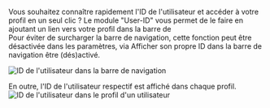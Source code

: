 Vous souhaitez connaître rapidement l'ID de l'utilisateur et accéder à votre profil en un seul clic ?
Le module "User-ID" vous permet de le faire en ajoutant un lien vers votre profil dans la barre de  
Pour éviter de surcharger la barre de navigation, cette fonction peut être désactivée dans les paramètres,
 via Afficher son propre ID dans la barre de navigation être (dés)activé.

![ID de l'utilisateur dans la barre de navigation](./navbar.png)

En outre, l'ID de l'utilisateur respectif est affiché dans chaque profil.
![ID de l'utilisateur dans le profil d'un utilisateur](./profile.png)
